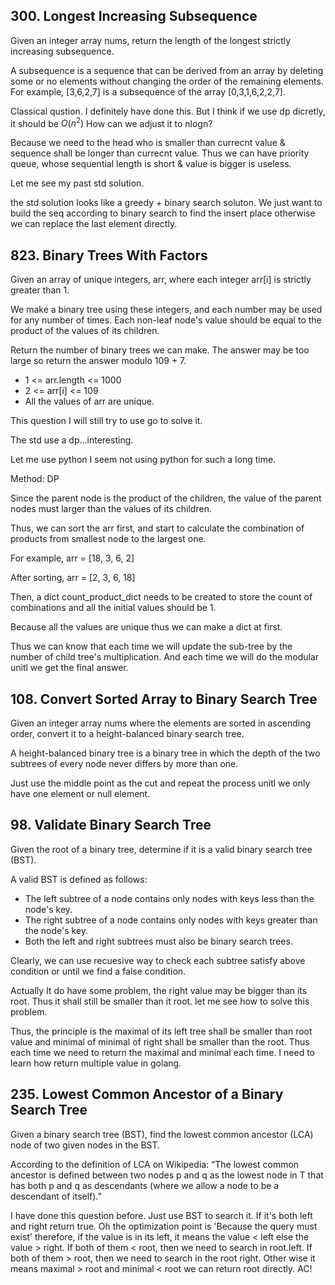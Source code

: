 ## 300. Longest Increasing Subsequence

Given an integer array nums, return the length of the longest strictly increasing subsequence.

A subsequence is a sequence that can be derived from an array by deleting some or no elements without changing the order of the remaining elements. For example, [3,6,2,7] is a subsequence of the array [0,3,1,6,2,2,7].

Classical qustion. I definitely have done this. But I think if we use dp dicretly, it should be $O(n^2)$  How can we adjust it to nlogn?

Because we need to the head who is smaller than currecnt value & sequence shall be longer than currecnt value. Thus we can have priority queue, whose sequential length is short & value is bigger is useless.

Let me see my past std solution.

the std solution looks like a greedy + binary search soluton. We just want to build the seq according to binary search to find the insert place otherwise we can replace the last element directly.

## 823. Binary Trees With Factors

Given an array of unique integers, arr, where each integer arr[i] is strictly greater than 1.

We make a binary tree using these integers, and each number may be used for any number of times. Each non-leaf node's value should be equal to the product of the values of its children.

Return the number of binary trees we can make. The answer may be too large so return the answer modulo 109 + 7.

* 1 <= arr.length <= 1000
* 2 <= arr[i] <= 109
* All the values of arr are unique.

This question I will still try to use go to solve it.

The std use a dp...interesting.

Let me use python I seem not using python for such a long time.

Method: DP

Since the parent node is the product of the children, the value of the parent nodes must larger than the values of its children.

Thus, we can sort the arr first, and start to calculate the combination of products from smallest node to the largest one.

For example, arr = [18, 3, 6, 2]

After sorting, arr = [2, 3, 6, 18]

Then, a dict count_product_dict needs to be created to store the count of combinations and all the initial values should be 1.

Because all the values are unique thus we can make a dict at first.

Thus we can know that each time we will update the sub-tree by the number of child tree's multiplication. And each time we will do the modular unitl we get the final answer.

## 108. Convert Sorted Array to Binary Search Tree

Given an integer array nums where the elements are sorted in ascending order, convert it to a height-balanced binary search tree.

A height-balanced binary tree is a binary tree in which the depth of the two subtrees of every node never differs by more than one.

Just use the middle point as the cut and repeat the process unitl we only have one element or null element.

## 98. Validate Binary Search Tree

Given the root of a binary tree, determine if it is a valid binary search tree (BST).

A valid BST is defined as follows:

* The left subtree of a node contains only nodes with keys less than the node's key.
* The right subtree of a node contains only nodes with keys greater than the node's key.
* Both the left and right subtrees must also be binary search trees.

Clearly, we can use recuesive way to check each subtree satisfy above condition or until we find a false condition.

Actually It do have some problem, the right value may be bigger than its root. Thus it shall still be smaller than it root. let me see how to solve this problem.

Thus, the principle is the maximal of its left tree shall be smaller than root value and minimal of minimal of right shall be smaller than the root. Thus each time we need to return the maximal and minimal each time. I need to learn how return multiple value in golang.

## 235. Lowest Common Ancestor of a Binary Search Tree

Given a binary search tree (BST), find the lowest common ancestor (LCA) node of two given nodes in the BST.

According to the definition of LCA on Wikipedia: “The lowest common ancestor is defined between two nodes p and q as the lowest node in T that has both p and q as descendants (where we allow a node to be a descendant of itself).”

I have done this question before. Just use BST to search it. If it's both left and right return true. Oh the optimization point is 'Because the query must exist' therefore, if the value is in its left, it means the value < left else the value > right. If both of them < root, then we need to search in root.left. If both of them > root, then we need to search in the root right. Other wise it means maximal > root and minimal < root we can return root directly. AC!